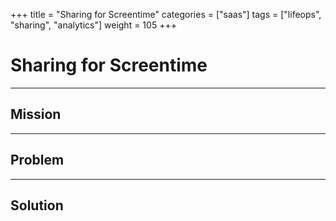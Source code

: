 +++
title = "Sharing for Screentime"
categories = ["saas"]
tags = ["lifeops", "sharing", "analytics"]
weight = 105
+++

# Sharing for Screentime

---

## Mission

---

## Problem

---

## Solution
